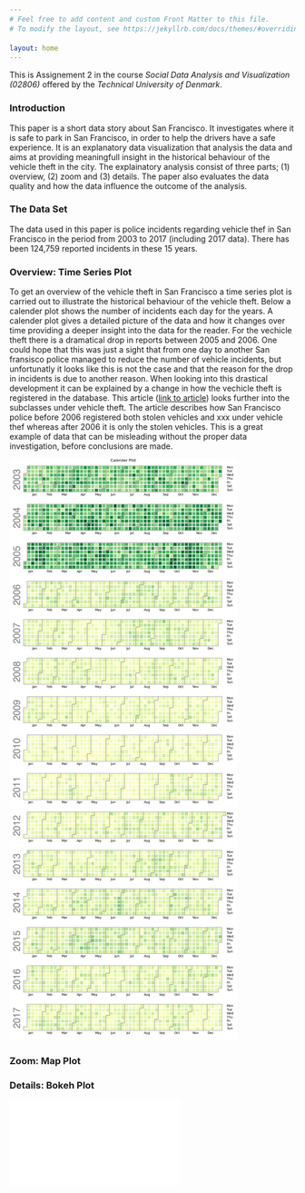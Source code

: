 ```yaml
---
# Feel free to add content and custom Front Matter to this file.
# To modify the layout, see https://jekyllrb.com/docs/themes/#overriding-theme-defaults

layout: home
---
```


This is Assignement 2 in the course *Social Data Analysis and Visualization (02806)* offered by the *Technical University of Denmark*.

### Introduction 

This paper is a short data story about San Francisco. It investigates where it is safe to park in San Francisco, in order to help the drivers have a safe experience. It is an explanatory data visualization that analysis the data and aims at providing meaningfull insight in the historical behaviour of the vehicle theft in the city. The explainatory analysis consist of three parts; (1) overview, (2) zoom and (3) details. The paper also evaluates the data quality and how the data influence the outcome of the analysis. 



### The Data Set

The data used in this paper is police incidents regarding vehicle thef in San Francisco in the period from 2003 to 2017 (including 2017 data). There has been 124,759 reported incidents in these 15 years. 


### Overview: Time Series Plot
To get an overview of the vehicle theft in San Francisco a time series plot is carried out to illustrate the historical behaviour of the vehicle theft. Below a calender plot shows the number of incidents each day for the years. A calender plot gives a detailed picture of the data and how it changes over time providing a deeper insight into the data for the reader. For the vechicle theft there is a dramatical drop in reports between 2005 and 2006. One could hope that this was just a sight that from one day to another San fransisco police managed to reduce the number of vehicle incidents, but unfortunatly it looks like this is not the case and that the reason for the drop in incidents is due to another reason. When looking into this drastical development it can be explained by a change in how the vechicle theft is registered in the database. This article ([link to article](https://www.kaggle.com/code/eyecjay/vehicle-thefts-or-jerry-rice-jubilation/report)) looks further into the subclasses under vehicle theft. The article describes how San Francisco police before 2006 registered both stolen vehicles and xxx under vehicle thef whereas after 2006 it is only the stolen vehicles. This is a great example of data that can be misleading without the proper data investigation, before conclusions are made.  

 ![calplot](calplot.png)

### Zoom: Map Plot


### Details: Bokeh Plot



![bokeh](./jonatan_bokeh/assignment2_bokeh_output.html)

